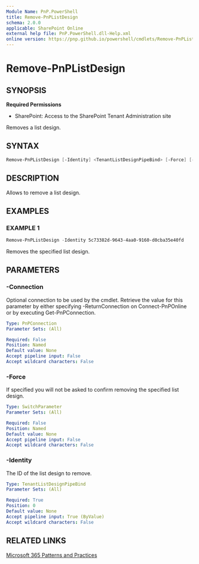 ```yaml
---
Module Name: PnP.PowerShell
title: Remove-PnPListDesign
schema: 2.0.0
applicable: SharePoint Online
external help file: PnP.PowerShell.dll-Help.xml
online version: https://pnp.github.io/powershell/cmdlets/Remove-PnPListDesign.html
---
```

 
# Remove-PnPListDesign

## SYNOPSIS

**Required Permissions**

* SharePoint: Access to the SharePoint Tenant Administration site

Removes a list design.

## SYNTAX

```powershell
Remove-PnPListDesign [-Identity] <TenantListDesignPipeBind> [-Force] [-Connection <PnPConnection>] 
```

## DESCRIPTION

Allows to remove a list design.

## EXAMPLES

### EXAMPLE 1
```powershell
Remove-PnPListDesign -Identity 5c73382d-9643-4aa0-9160-d0cba35e40fd
```

Removes the specified list design.

## PARAMETERS

### -Connection
Optional connection to be used by the cmdlet. Retrieve the value for this parameter by either specifying -ReturnConnection on Connect-PnPOnline or by executing Get-PnPConnection.

```yaml
Type: PnPConnection
Parameter Sets: (All)

Required: False
Position: Named
Default value: None
Accept pipeline input: False
Accept wildcard characters: False
```

### -Force
If specified you will not be asked to confirm removing the specified list design.

```yaml
Type: SwitchParameter
Parameter Sets: (All)

Required: False
Position: Named
Default value: None
Accept pipeline input: False
Accept wildcard characters: False
```

### -Identity
The ID of the list design to remove.

```yaml
Type: TenantListDesignPipeBind
Parameter Sets: (All)

Required: True
Position: 0
Default value: None
Accept pipeline input: True (ByValue)
Accept wildcard characters: False
```


## RELATED LINKS

[Microsoft 365 Patterns and Practices](https://aka.ms/m365pnp)


